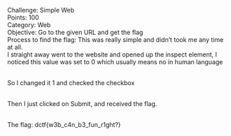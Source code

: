Challenge: Simple Web
<br>
Points: 100
<br>
Category: Web
<br>
Objective: Go to the given URL and get the flag
<br>
Process to find the flag: This was really simple and didn’t took me any time at all.
<br>
I straight away went to the website and opened up the inspect element, I noticed this value was set to 0 which usually means no in human language
<br><br>
 

So I changed it 1 and checked the checkbox
<br><br>

Then I just clicked on Submit, and received the flag.
<br><br>
 
The flag: dctf{w3b_c4n_b3_fun_r1ght?}
